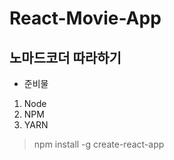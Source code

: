 # React-Movie-App 

## 노마드코더 따라하기

* 준비물
1. Node
2. NPM
3. YARN

>  npm install -g create-react-app  
